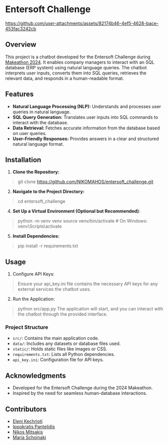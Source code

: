 # Entersoft Challenge


https://github.com/user-attachments/assets/82174b46-4ef5-4628-bace-453fac3242cb




## Overview

This project is a chatbot developed for the Entersoft Challenge during [Makeathon 2024](https://uniai.gr/makeathon-2024/). It enables company managers to interact with an SQL database (ERP system) using natural language queries. The chatbot interprets user inputs, converts them into SQL queries, retrieves the relevant data, and responds in a human-readable format.

## Features

- **Natural Language Processing (NLP):** Understands and processes user queries in natural language.
- **SQL Query Generation:** Translates user inputs into SQL commands to interact with the database.
- **Data Retrieval:** Fetches accurate information from the database based on user queries.
- **User-Friendly Responses:** Provides answers in a clear and structured natural language format.

## Installation

1. **Clone the Repository:**
  > git clone https://github.com/NIKOMAHOS/entersoft_challenge.git

2. **Navigate to the Project Directory:**
  > cd entersoft_challenge
   
4. **Set Up a Virtual Environment (Optional but Recommended)**:
  > python -m venv venv
  > source venv/bin/activate  # On Windows: venv\Scripts\activate

5. **Install Dependencies:**
  > pip install -r requirements.txt

## Usage

1. Configure API Keys:
  > Ensure your api_key.ini file contains the necessary API keys for any external services the chatbot uses.

2. Run the Application:
  > python src/app.py
  > The application will start, and you can interact with the chatbot through the provided interface.

### Project Structure
- `src/`: Contains the main application code.
- `data/`: Includes any datasets or database files used.
- `static/`: Holds static files like images or CSS.
- `requirements.txt`: Lists all Python dependencies.
- `api_key.ini`: Configuration file for API keys.

## Acknowledgments
- Developed for the Entersoft Challenge during the 2024 Makeathon.
- Inspired by the need for seamless human-database interactions.

## Contributors
- [Eleni Kechrioti](https://github.com/EleniKechrioti)
- [Ippokratis Pantelidis](https://github.com/Ippo03)
- [Nikos Mitsakis](https://github.com/NIKOMAHOS)
- [Maria Schoinaki](https://github.com/MariaSchoinaki)
